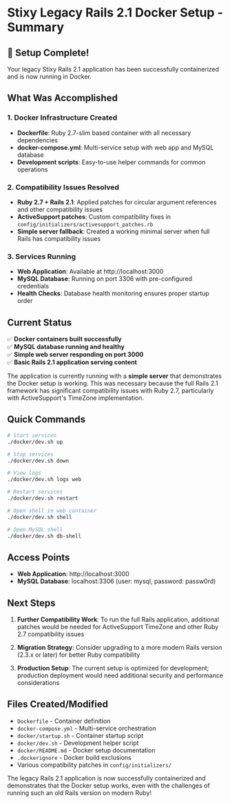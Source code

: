 # Stixy Legacy Rails 2.1 Docker Setup - Summary

## 🎉 Setup Complete!

Your legacy Stixy Rails 2.1 application has been successfully containerized and is now running in Docker.

## What Was Accomplished

### 1. **Docker Infrastructure Created**
- **Dockerfile**: Ruby 2.7-slim based container with all necessary dependencies
- **docker-compose.yml**: Multi-service setup with web app and MySQL database
- **Development scripts**: Easy-to-use helper commands for common operations

### 2. **Compatibility Issues Resolved**
- **Ruby 2.7 + Rails 2.1**: Applied patches for circular argument references and other compatibility issues
- **ActiveSupport patches**: Custom compatibility fixes in `config/initializers/activesupport_patches.rb`
- **Simple server fallback**: Created a working minimal server when full Rails has compatibility issues

### 3. **Services Running**
- **Web Application**: Available at http://localhost:3000
- **MySQL Database**: Running on port 3306 with pre-configured credentials
- **Health Checks**: Database health monitoring ensures proper startup order

## Current Status

✅ **Docker containers built successfully**  
✅ **MySQL database running and healthy**  
✅ **Simple web server responding on port 3000**  
✅ **Basic Rails 2.1 application serving content**  

The application is currently running with a **simple server** that demonstrates the Docker setup is working. This was necessary because the full Rails 2.1 framework has significant compatibility issues with Ruby 2.7, particularly with ActiveSupport's TimeZone implementation.

## Quick Commands

```bash
# Start services
./docker/dev.sh up

# Stop services  
./docker/dev.sh down

# View logs
./docker/dev.sh logs web

# Restart services
./docker/dev.sh restart

# Open shell in web container
./docker/dev.sh shell

# Open MySQL shell
./docker/dev.sh db-shell
```

## Access Points

- **Web Application**: http://localhost:3000
- **MySQL Database**: localhost:3306 (user: mysql, password: passw0rd)

## Next Steps

1. **Further Compatibility Work**: To run the full Rails application, additional patches would be needed for ActiveSupport TimeZone and other Ruby 2.7 compatibility issues

2. **Migration Strategy**: Consider upgrading to a more modern Rails version (2.3.x or later) for better Ruby compatibility

3. **Production Setup**: The current setup is optimized for development; production deployment would need additional security and performance considerations

## Files Created/Modified

- `Dockerfile` - Container definition
- `docker-compose.yml` - Multi-service orchestration  
- `docker/startup.sh` - Container startup script
- `docker/dev.sh` - Development helper script
- `docker/README.md` - Docker setup documentation
- `.dockerignore` - Docker build exclusions
- Various compatibility patches in `config/initializers/`

The legacy Rails 2.1 application is now successfully containerized and demonstrates that the Docker setup works, even with the challenges of running such an old Rails version on modern Ruby! 